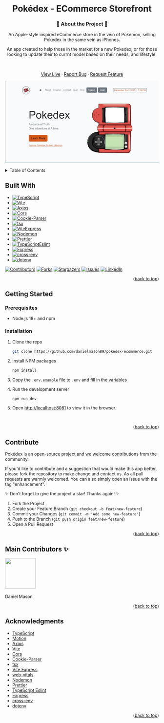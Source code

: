 <!-- Improved compatibility of back to top link: See: https://github.com/othneildrew/Best-README-Template/pull/73 -->

<a id="readme-top"></a>

<!--
*** Thanks for checking out the Best-README-Template. If you have a suggestion
*** that would make this better, please fork the repo and create a pull request
*** or simply open an issue with the tag "enhancement".
*** Don't forget to give the project a star!
*** Thanks again! Now go create something AMAZING! :D
-->

<!-- PROJECT SHIELDS -->
<!--
*** I'm using markdown "reference style" links for readability.
*** Reference links are enclosed in brackets [ ] instead of parentheses ( ).
*** See the bottom of this document for the declaration of the reference variables
*** for contributors-url, forks-url, etc. This is an optional, concise syntax you may use.
*** https://www.markdownguide.org/basic-syntax/#reference-style-links
-->

<br />
<div align="center">

# Pokédex - ECommerce Storefront  

### 📱 About the Project 📱

  <div align="center">
    <p>An Apple-style inspired eCommerce store in the vein of Pokémon, selling Pokedex in the same vein as iPhones.</p>
    <p>An app created to help those in the market for a new Pokedex, or for those looking to update their to currnt model based on their needs, and lifestyle. 
    </div>
    <br />
    <br />
    <a href="https://pokedex-shop-app.web.app/">View Live</a>
    &middot;
    <a href="https://github.com/danielmason89/pokedex-ecommerce/issues/new?labels=bug&template=bug-report---.md">Report Bug</a>
    &middot;
    <a href="https://github.com/danielmason89/pokedex-ecommerce/issues/new?labels=enhancement&template=feature-request---.md">Request Feature</a>
  </p>
</div>

[![Product Name Screen Shot][product-screenshot]](https://pokedex-shop-app.web.app/)

[product-screenshot]: https://github.com/danielmason89/pokedex-ecommerce/blob/03d1364af5efbc6ff57a0f2fbfbc21f972f58a88/pokedex_screenshot.jpg

<!-- TABLE OF CONTENTS -->
<details>
  <summary>Table of Contents</summary>
  <ol>
    <li>
      <a href="#about-the-project">About The Project</a>
      <ul>
        <li><a href="#built-with">Built With</a></li>
      </ul>
    </li>
    <li>
      <a href="#getting-started">Getting Started</a>
      <ul>
        <li><a href="#prerequisites">Prerequisites</a></li>
        <li><a href="#installation">Installation</a></li>
      </ul>
    </li>
    <li><a href="#contribute">Contribute</a></li>
    <li><a href="#acknowledgments">Acknowledgments</a></li>
  </ol>
</details>

## Built With

- [![TypeScript][TypeScript]][TypeScript-url]
- [![Vite][Vite]][Vite-url]
- [![Axios][Axios]][Axios-url]
- [![Cors][Cors]][Cors-url]
- [![Cookie-Parser][Cookie-Parser]][Cookie-Parser-url]
- [![tsx][tsx]][tsx-url]
- [![ViteExpress][ViteExpress]][ViteExpress-url]
- [![Nodemon][Nodemon]][Nodemon-url]
- [![Prettier][Prettier]][Prettier-url]
- [![TypeScriptEslint][TypeScriptEslint]][typescript-eslint-url]
- [![Express][Express]][Express-url]
- [![cross-env][cross-env]][cross-env-url]
- [![dotenv][dotenv]][dotenv-url]

[![Contributors][contributors-shield]][contributors-url]
[![Forks][forks-shield]][forks-url]
[![Stargazers][stars-shield]][stars-url]
[![Issues][issues-shield]][issues-url]
[![LinkedIn][linkedin-shield]][linkedin-url]

<p align="right">(<a href="#readme-top">back to top</a>)</p>

<!-- GETTING STARTED -->

## Getting Started

<h3>Prerequisites</h3>

- Node.js 18+ and npm

### Installation

1. Clone the repo

   ```sh
   git clone https://github.com/danielmason89/pokedex-ecommerce.git
   ```

2. Install NPM packages

   ```sh
   npm install
   ```

3. Copy the `.env.example` file to `.env` and fill in the variables

4. Run the development server

   ```sh
   npm run dev
   ```

5. Open [http://localhost:8081](http://localhost:8081) to view it in the browser.
<br/>

<p align="right">(<a href="#readme-top">back to top</a>)</p>

<!-- CONTRIBUTE -->

## Contribute

Pokédex is an open-source project and we welcome contributions from the community.

If you'd like to contribute and a suggestion that would make this app better, please fork the repository to make change and contact us. As all pull requests are warmly welcomed.
You can also simply open an issue with the tag "enhancement".

✨ Don't forget to give the project a star! Thanks again! ✨

1. Fork the Project
2. Create your Feature Branch (`git checkout -b feat/new-feature`)
3. Commit your Changes (`git commit -m 'Add some new-feature'`)
4. Push to the Branch (`git push origin feat/new-feature`)
5. Open a Pull Request

<p align="right">(<a href="#readme-top">back to top</a>)</p>

## Main Contributors ✨

<div>
  <img src="https://avatars.githubusercontent.com/u/77700361?v=4" width="100" height="100" />
  <p>Daniel Mason</p>
</div>

<p align="right">(<a href="#readme-top">back to top</a>)</p>

<!-- ACKNOWLEDGMENTS -->

## Acknowledgments

- [TypeScript](https://www.typescriptlang.org/)
- [Motion](https://motion.dev/)
- [Axios](https://axios-http.com/)
- [Vite](https://vite.dev/)
- [Cors](https://developer.mozilla.org/en-US/docs/Web/HTTP/CORS)
- [Cookie-Parser](https://www.npmjs.com/package/cookie-parser)
- [tsx](https://www.npmjs.com/package/tsx)
- [Vite Express](https://www.npmjs.com/package/vite-express)
- [web-vitals](https://www.npmjs.com/package/web-vitals)
- [Nodemon](https://nodemon.io/)
- [Prettier](https://prettier.io/)
- [TypeScript Eslint](https://typescript-eslint.io/)
- [Express](https://expressjs.com/)
- [cross-env](https://www.npmjs.com/package/cross-env)
- [dotenv](https://www.npmjs.com/package/dotenv)

<p align="right">(<a href="#readme-top">back to top</a>)</p>

<!-- MARKDOWN LINKS & IMAGES -->
<!-- https://www.markdownguide.org/basic-syntax/#reference-style-links -->

[contributors-shield]: https://img.shields.io/github/contributors/danielmason89/pokedex-ecommerce.svg?style=for-the-badge
[contributors-url]: https://github.com/danielmason89/pokedex-ecommerce/graphs/contributors
[forks-shield]: https://img.shields.io/github/forks/danielmason89/pokedex-ecommerce.svg?style=for-the-badge
[forks-url]: https://github.com/danielmason89/pokedex-ecommerce/network/members
[stars-shield]: https://img.shields.io/github/stars/danielmason89/pokedex-ecommerce.svg?style=for-the-badge
[stars-url]: https://github.com/danielmason89/pokedex-ecommerce/stargazers
[issues-shield]: https://img.shields.io/github/issues/danielmason89/pokedex-ecommerce.svg?style=for-the-badge
[issues-url]: https://github.com/danielmason89/pokedex-ecommerce/issues
[linkedin-shield]: https://img.shields.io/badge/-LinkedIn-black.svg?style=for-the-badge&logo=linkedin&colorB=555
[linkedin-url]: https://www.linkedin.com/in/daniel-mason-dev/
[TypeScript]: https://img.shields.io/badge/TypeScript-3178C6?logo=typescript&logoColor=fff
[TypeScript-url]: https://www.typescriptlang.org/
[Vite]: https://img.shields.io/badge/Vite-646CFF?logo=vite&logoColor=fff&style=flat
[Vite-url]: https://vite.dev/
[Axios]: https://img.shields.io/badge/Axios-5A29E4?logo=axios&logoColor=fff&style=flat
[Axios-url]: https://axios-http.com/
[Cors]: https://img.shields.io/badge/Cors-00C7B7?logoColor=fff&style=flat
[Cors-url]: https://developer.mozilla.org/en-US/docs/Web/HTTP/CORS
[Cookie-Parser]: https://img.shields.io/badge/cookie-parser-00C7B7?logoColor=fff&style=flat
[Cookie-Parser-url]: https://www.npmjs.com/package/cookie-parser
[tsx]: https://img.shields.io/badge/tsx-00C7B7?logoColor=fff&style=flat
[tsx-url]: https://www.npmjs.com/package/tsx
[ViteExpress]: https://img.shields.io/badge/vite-express-00C7B7?logoColor=fff&style=flat
[ViteExpress-url]: https://www.npmjs.com/package/vite-express
[web-vitals]: https://img.shields.io/badge/web-vitals-00C7B7?logoColor=fff&style=flat
[web-vitals-url]: https://www.npmjs.com/package/web-vitals
[Nodemon]: https://img.shields.io/badge/Nodemon-76D04B?logoColor=fff&style=flat
[Nodemon-url]: https://nodemon.io/
[Prettier]: https://img.shields.io/badge/Prettier-F7B93E?logoColor=fff&style=flat
[Prettier-url]: https://prettier.io/
[TypeScriptEslint]: https://img.shields.io/badge/typescript-eslint-3178C6?logoColor=fff&style=flat
[typescript-eslint-url]: https://typescript-eslint.io/
[Express]: https://img.shields.io/badge/Express-000000?logoColor=fff&style=flat
[Express-url]: https://expressjs.com/
[cross-env]: https://img.shields.io/badge/cross-env-ECD53F?logoColor=fff&style=flat
[cross-env-url]: https://www.npmjs.com/package/cross-env
[dotenv]: https://img.shields.io/badge/dotenv-ECD53F?logoColor=fff&style=flat
[dotenv-url]: https://www.npmjs.com/package/dotenv
